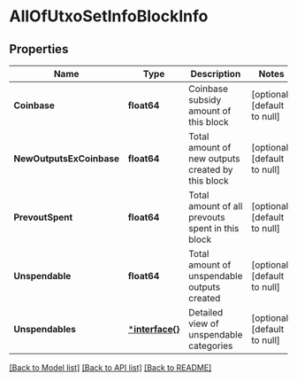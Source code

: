# AllOfUtxoSetInfoBlockInfo

## Properties
Name | Type | Description | Notes
------------ | ------------- | ------------- | -------------
**Coinbase** | **float64** | Coinbase subsidy amount of this block | [optional] [default to null]
**NewOutputsExCoinbase** | **float64** | Total amount of new outputs created by this block | [optional] [default to null]
**PrevoutSpent** | **float64** | Total amount of all prevouts spent in this block | [optional] [default to null]
**Unspendable** | **float64** | Total amount of unspendable outputs created | [optional] [default to null]
**Unspendables** | [***interface{}**](interface{}.md) | Detailed view of unspendable categories | [optional] [default to null]

[[Back to Model list]](../README.md#documentation-for-models) [[Back to API list]](../README.md#documentation-for-api-endpoints) [[Back to README]](../README.md)

